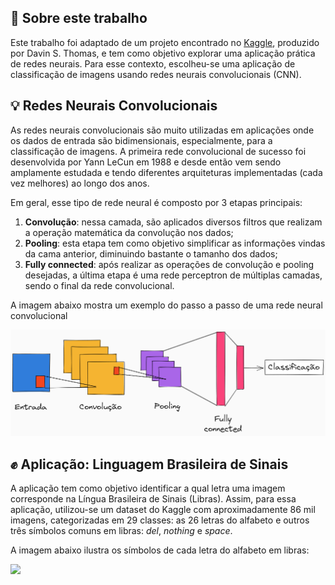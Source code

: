 ## :page_facing_up: Sobre este trabalho

Este trabalho foi adaptado de um projeto encontrado no [Kaggle](https://www.kaggle.com/code/davinsthomas/cnn-adaptive-aug-template), produzido por Davin S. Thomas, e tem como objetivo explorar uma aplicação prática de redes neurais. Para esse contexto, escolheu-se uma aplicação de classificação de imagens usando redes neurais convolucionais (CNN).

## :bulb: Redes Neurais Convolucionais

As redes neurais convolucionais são muito utilizadas em aplicações onde os dados de entrada são bidimensionais, especialmente, para a classificação de imagens. A primeira rede convolucional de sucesso foi desenvolvida por Yann LeCun em 1988 e desde então vem sendo amplamente estudada e tendo diferentes arquiteturas implementadas (cada vez melhores) ao longo dos anos.

Em geral, esse tipo de rede neural é composto por 3 etapas principais:

1. __Convolução__: nessa camada, são aplicados diversos filtros que realizam a operação matemática da convolução nos dados;
2. __Pooling__: esta etapa tem como objetivo simplificar as informações vindas da cama anterior, diminuindo bastante o tamanho dos dados;
3. __Fully connected__: após realizar as operações de convolução e pooling desejadas, a última etapa é uma rede perceptron de múltiplas camadas, sendo o final da rede convolucional.

A imagem abaixo mostra um exemplo do passo a passo de uma rede neural convolucional

![image info](./images/rede-convolucional.png)

## :fist: Aplicação: Linguagem Brasileira de Sinais

A aplicação tem como objetivo identificar a qual letra uma imagem corresponde na Língua Brasileira de Sinais (Libras). Assim, para essa aplicação, utilizou-se um dataset do Kaggle com aproximadamente 86 mil imagens, categorizadas em 29 classes: as 26 letras do alfabeto e outros três símbolos comuns em libras: _del_, _nothing_ e _space_.

A imagem abaixo ilustra os símbolos de cada letra do alfabeto em libras:

<img src="https://s1.static.brasilescola.uol.com.br/img/2019/09/alfabeto.png">

